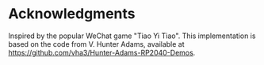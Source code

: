# Acknowledgments

  Inspired by the popular WeChat game "Tiao Yi Tiao".
  This implementation is based on the code from V. Hunter Adams, available at https://github.com/vha3/Hunter-Adams-RP2040-Demos.
